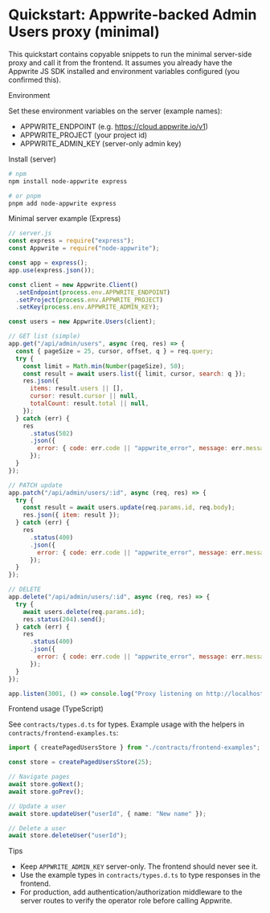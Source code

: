 # Quickstart: Appwrite-backed Admin Users proxy (minimal)

This quickstart contains copyable snippets to run the minimal server-side proxy and call it from the frontend. It assumes you already have the Appwrite JS SDK installed and environment variables configured (you confirmed this).

Environment

Set these environment variables on the server (example names):

- APPWRITE_ENDPOINT (e.g. https://cloud.appwrite.io/v1)
- APPWRITE_PROJECT (your project id)
- APPWRITE_ADMIN_KEY (server-only admin key)

Install (server)

```bash
# npm
npm install node-appwrite express

# or pnpm
pnpm add node-appwrite express
```

Minimal server example (Express)

```js
// server.js
const express = require("express");
const Appwrite = require("node-appwrite");

const app = express();
app.use(express.json());

const client = new Appwrite.Client()
  .setEndpoint(process.env.APPWRITE_ENDPOINT)
  .setProject(process.env.APPWRITE_PROJECT)
  .setKey(process.env.APPWRITE_ADMIN_KEY);

const users = new Appwrite.Users(client);

// GET list (simple)
app.get("/api/admin/users", async (req, res) => {
  const { pageSize = 25, cursor, offset, q } = req.query;
  try {
    const limit = Math.min(Number(pageSize), 50);
    const result = await users.list({ limit, cursor, search: q });
    res.json({
      items: result.users || [],
      cursor: result.cursor || null,
      totalCount: result.total || null,
    });
  } catch (err) {
    res
      .status(502)
      .json({
        error: { code: err.code || "appwrite_error", message: err.message },
      });
  }
});

// PATCH update
app.patch("/api/admin/users/:id", async (req, res) => {
  try {
    const result = await users.update(req.params.id, req.body);
    res.json({ item: result });
  } catch (err) {
    res
      .status(400)
      .json({
        error: { code: err.code || "appwrite_error", message: err.message },
      });
  }
});

// DELETE
app.delete("/api/admin/users/:id", async (req, res) => {
  try {
    await users.delete(req.params.id);
    res.status(204).send();
  } catch (err) {
    res
      .status(400)
      .json({
        error: { code: err.code || "appwrite_error", message: err.message },
      });
  }
});

app.listen(3001, () => console.log("Proxy listening on http://localhost:3001"));
```

Frontend usage (TypeScript)

See `contracts/types.d.ts` for types. Example usage with the helpers in `contracts/frontend-examples.ts`:

```ts
import { createPagedUsersStore } from "./contracts/frontend-examples";

const store = createPagedUsersStore(25);

// Navigate pages
await store.goNext();
await store.goPrev();

// Update a user
await store.updateUser("userId", { name: "New name" });

// Delete a user
await store.deleteUser("userId");
```

Tips

- Keep `APPWRITE_ADMIN_KEY` server-only. The frontend should never see it.
- Use the example types in `contracts/types.d.ts` to type responses in the frontend.
- For production, add authentication/authorization middleware to the server routes to verify the operator role before calling Appwrite.
